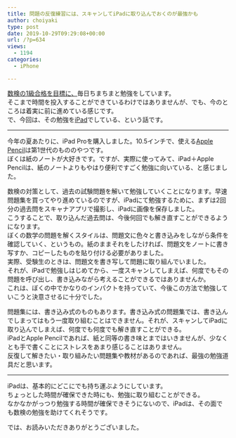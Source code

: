 ```yaml
---
title: 問題の反復練習には、スキャンしてiPadに取り込んでおくのが最強かも
author: choiyaki
type: post
date: 2019-10-29T09:29:08+00:00
url: /?p=634
views:
  - 1194
categories:
  - iPhone

---
```

[数検の1級合格を目標に、][1]毎日ちまちまと勉強をしています。  
そこまで時間を投入することができているわけではありませんが、でも、今のところは着実に前に進めている感じです。  
で、今回は、その勉強を[iPad][2]でしている、という話です。

* * *

今年の夏あたりに、iPad Proを購入しました。10.5インチで、使える[Apple Pencil][3]は第1世代のもののやつです。  
ぼくは紙のノートが大好きです。ですが、実際に使ってみて、iPad＋Apple Pencilは、紙のノートよりもやはり便利ですごく勉強に向いている、と感じました。

数検の対策として、過去の試験問題を解いて勉強していくことになります。早速問題集を買ってやり進めているのですが、iPadにて勉強するために、まずは2回分の過去問をスキャナアプリで撮影し、iPadに画像を保存しました。  
こうすることで、取り込んだ過去問は、今後何回でも解き直すことができるようになります。  
ぼくの数学の問題を解くスタイルは、問題文に色々と書き込みをしながら条件を確認していく、というもの。紙のままそれをしたければ、問題文をノートに書き写すか、コピーしたものを貼り付ける必要がありました。  
実際、受験生のときは、問題文を書き写して問題に取り組んでいました。  
それが、iPadで勉強しはじめてから、一度スキャンしてしまえば、何度でもその問題を呼び出し、書き込みながら考えることができるではありませんか。  
これは、ぼくの中でかなりのインパクトを持っていて、今後この方法で勉強していこうと決意させるに十分でした。

問題集には、書き込み式のものもあります。書き込み式の問題集では、書き込んでしまってはもう一度取り組むことはできません。それが、スキャンしてiPadに取り込んでしまえば、何度でも何度でも解き直すことができる。  
iPadとApple Pencilであれば、紙と同等の書き味とまではいきませんが、少なくとも手で書くことにストレスをあまり感じることはありません。  
反復して解きたい・取り組みたい問題集や教材があるのであれば、最強の勉強道具だと思います。

* * *

iPadは、基本的にどこにでも持ち運ぶようにしています。  
ちょっとした時間が確保できた時にも、勉強に取り組むことができる。  
なかなかがっつり勉強する時間が確保できそうにないので、iPadは、その面でも数検の勉強を助けてくれそうです。

では、お読みいただきありがとうございました。

 [1]: https://choiyaki.com/?p=630
 [2]: https://scrapbox.io/choiyaki-hondana/iPad
 [3]: https://scrapbox.io/choiyaki-hondana/Apple_Pencil